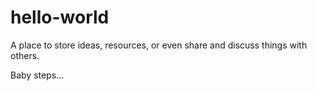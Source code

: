 # hello-world
A place to store ideas, resources, or even share and discuss things with others.

Baby steps...
